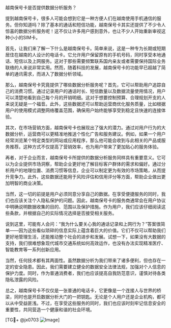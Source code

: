 越南保号卡是否提供数据分析服务？

提到越南保号卡，很多人可能会想到它是一种方便人们在越南使用手机通信的服务。但你知道吗？除了基本的通话和短信功能，越南保号卡其实还提供了不少令人惊喜的数据分析服务呢！这不仅让许多用户感到意外，也让不少人开始重新审视这种小小的SIM卡。

首先，让我们来了解一下什么是越南保号卡。简单来说，这是一种专为长期或短期居住在越南的人设计的电话卡。它允许用户保留原有的手机号码，同时享受本地通话、短信以及上网服务。这对于那些需要频繁联系国内亲友或者需要保持国际业务联络的人来说非常实用。然而，随着科技的发展，越南保号卡的功能早已超越了简单的通讯需求，而进入了数据分析领域。

那么，越南保号卡究竟提供了哪些数据分析服务呢？首先，它可以帮助用户追踪自己的消费习惯。通过记录用户的通话时长、短信数量以及数据流量使用情况，用户可以清楚地看到自己每个月的开销明细。这对于想要控制预算、合理规划开支的人来说无疑是一个福音。此外，这些数据还可以帮助运营商优化服务质量，比如根据用户的使用模式调整网络覆盖范围，确保用户始终能够享受到稳定且快速的连接体验。

其次，在市场营销方面，越南保号卡也展现出了强大的潜力。通过对用户行为的大数据分析，运营商可以更精准地推送个性化广告和服务建议。例如，如果一个用户经常浏览某个特定类型的网站或应用程序，那么他可能会收到与此相关的产品或服务推荐。这种方式不仅提高了营销效率，也为用户带来了更加贴心的服务体验。

再者，对于企业而言，越南保号卡所提供的数据分析服务同样具有重要意义。它可以为企业提供市场洞察，帮助企业更好地了解目标客户群体的需求和偏好。通过分析用户的地理位置、消费习惯等信息，企业可以制定更为有效的市场策略，从而提升竞争力。此外，这些数据还能用于风险评估和信用评分等方面，帮助企业做出更加明智的商业决策。

当然，这一切的前提是用户必须同意分享自己的数据。在享受便捷服务的同时，我们也应该关注个人隐私保护的问题。因此，越南保号卡的服务商通常会在用户协议中明确说明数据收集的目的、范围以及保护措施。作为用户，我们应该仔细阅读这些条款，并根据自己的实际情况选择是否接受相关服务。

说到这里，可能有人会问：“我为什么要关心我的通话记录和上网行为？”答案很简单——因为这些看似琐碎的信息实际上蕴含着巨大的价值。它们不仅可以帮助我们更好地管理生活，还能推动整个社会的进步和发展。试想一下，如果没有大数据的支持，我们很难想象现代城市交通系统如何高效运作，也没有办法实现精准医疗、智能教育等一系列创新应用。

当然，任何技术都有其两面性。虽然数据分析为我们带来了诸多便利，但也存在一定的安全隐患。因此，我们需要建立健全的数据安全法律法规，加强对个人信息的保护力度。同时，作为普通消费者，我们也应该提高自我防范意识，谨慎对待各类隐私泄露的风险。

总之，越南保号卡不仅仅是一张普通的电话卡，它更像是一个连接人与世界的桥梁，同时也是开启数据分析大门的一把钥匙。无论是个人用户还是企业机构，都可以从中受益匪浅。不过，在享受这些服务的同时，我们也应该时刻牢记信息安全的重要性，共同营造一个健康和谐的社会环境。

[TG💪+ @jx0703 ![Image](https://github.com/user-attachments/assets/dbca1d08-cadb-493c-b0ec-ad6f7a83f270)]